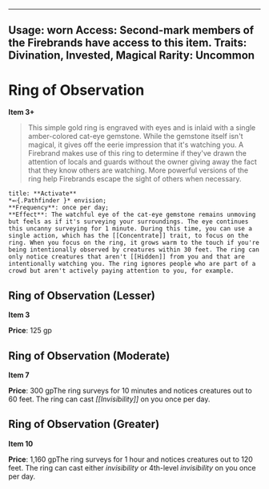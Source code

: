 
---
Usage: worn
Access: Second-mark members of the Firebrands have access to this item.
Traits: Divination, Invested, Magical
Rarity: Uncommon
---

# Ring of Observation

**Item 3+**

> This simple gold ring is engraved with eyes and is inlaid with a single amber-colored cat-eye gemstone. While the gemstone itself isn't magical, it gives off the eerie impression that it's watching you. A Firebrand makes use of this ring to determine if they've drawn the attention of locals and guards without the owner giving away the fact that they know others are watching. More powerful versions of the ring help Firebrands escape the sight of others when necessary.

```ad-embed-ability
title: **Activate**
*⬻{.Pathfinder }* envision; 
**Frequency**: once per day;
**Effect**: The watchful eye of the cat-eye gemstone remains unmoving but feels as if it's surveying your surroundings. The eye continues this uncanny surveying for 1 minute. During this time, you can use a single action, which has the [[Concentrate]] trait, to focus on the ring. When you focus on the ring, it grows warm to the touch if you're being intentionally observed by creatures within 30 feet. The ring can only notice creatures that aren't [[Hidden]] from you and that are intentionally watching you. The ring ignores people who are part of a crowd but aren't actively paying attention to you, for example.

```

## Ring of Observation (Lesser)

**Item 3**

**Price**: 125 gp

## Ring of Observation (Moderate)

**Item 7**

**Price**: 300 gpThe ring surveys for 10 minutes and notices creatures out to 60 feet. The ring can cast *[[Invisibility]]* on you once per day.

## Ring of Observation (Greater)

**Item 10**

**Price**: 1,160 gpThe ring surveys for 1 hour and notices creatures out to 120 feet. The ring can cast either *invisibility* or 4th-level *invisibility* on you once per day.

